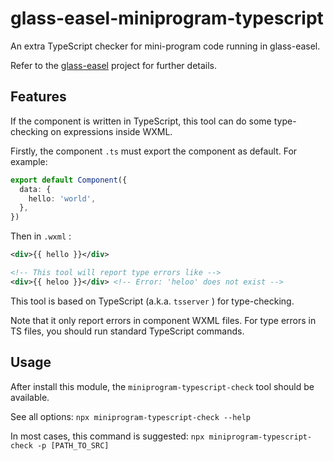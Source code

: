 # glass-easel-miniprogram-typescript

An extra TypeScript checker for mini-program code running in glass-easel.

Refer to the [glass-easel](https://github.com/wechat-miniprogram/glass-easel) project for further details.

## Features

If the component is written in TypeScript, this tool can do some type-checking on expressions inside WXML.

Firstly, the component `.ts` must export the component as default. For example:

```ts
export default Component({
  data: {
    hello: 'world',
  },
})
```

Then in `.wxml` :

```xml
<div>{{ hello }}</div>

<!-- This tool will report type errors like -->
<div>{{ heloo }}</div> <!-- Error: 'heloo' does not exist -->
```

This tool is based on TypeScript (a.k.a. `tsserver` ) for type-checking.

Note that it only report errors in component WXML files. For type errors in TS files, you should run standard TypeScript commands.

## Usage

After install this module, the `miniprogram-typescript-check` tool should be available.

See all options: `npx miniprogram-typescript-check --help`

In most cases, this command is suggested: `npx miniprogram-typescript-check -p [PATH_TO_SRC]`
